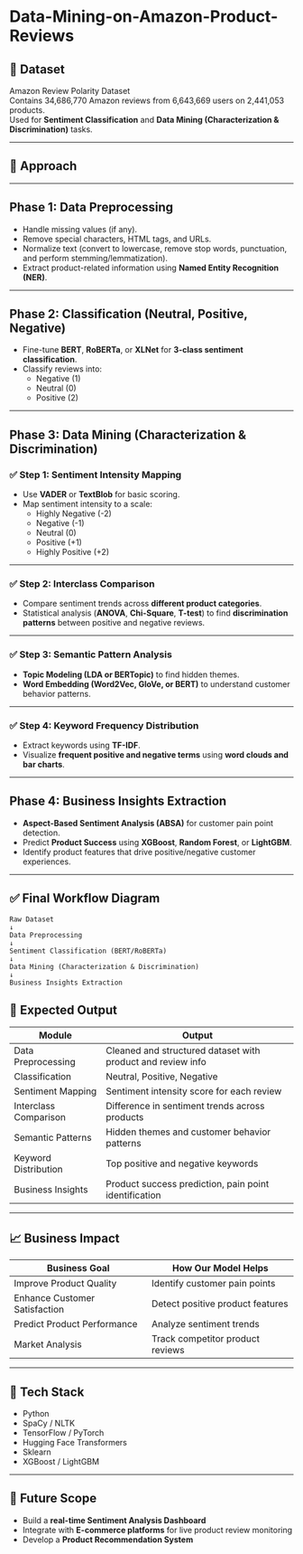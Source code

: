 # Data-Mining-on-Amazon-Product-Reviews

## 📂 Dataset  
Amazon Review Polarity Dataset  
Contains 34,686,770 Amazon reviews from 6,643,669 users on 2,441,053 products.  
Used for **Sentiment Classification** and **Data Mining (Characterization & Discrimination)** tasks.  

---

## 🧐 Approach  

---

## Phase 1: **Data Preprocessing**
- Handle missing values (if any).  
- Remove special characters, HTML tags, and URLs.  
- Normalize text (convert to lowercase, remove stop words, punctuation, and perform stemming/lemmatization).  
- Extract product-related information using **Named Entity Recognition (NER)**.  

---

## Phase 2: **Classification (Neutral, Positive, Negative)**
- Fine-tune **BERT**, **RoBERTa**, or **XLNet** for **3-class sentiment classification**.  
- Classify reviews into:  
    - Negative (1)  
    - Neutral (0)  
    - Positive (2)  

---

## Phase 3: **Data Mining (Characterization & Discrimination)**  

### ✅ Step 1: Sentiment Intensity Mapping  
- Use **VADER** or **TextBlob** for basic scoring.  
- Map sentiment intensity to a scale:  
    - Highly Negative (-2)  
    - Negative (-1)  
    - Neutral (0)  
    - Positive (+1)  
    - Highly Positive (+2)  

---

### ✅ Step 2: Interclass Comparison  
- Compare sentiment trends across **different product categories**.  
- Statistical analysis (**ANOVA**, **Chi-Square**, **T-test**) to find **discrimination patterns** between positive and negative reviews.  

---

### ✅ Step 3: Semantic Pattern Analysis  
- **Topic Modeling (LDA or BERTopic)** to find hidden themes.  
- **Word Embedding (Word2Vec, GloVe, or BERT)** to understand customer behavior patterns.  

---

### ✅ Step 4: Keyword Frequency Distribution  
- Extract keywords using **TF-IDF**.  
- Visualize **frequent positive and negative terms** using **word clouds and bar charts**.  

---

## Phase 4: **Business Insights Extraction**  
- **Aspect-Based Sentiment Analysis (ABSA)** for customer pain point detection.  
- Predict **Product Success** using **XGBoost**, **Random Forest**, or **LightGBM**.  
- Identify product features that drive positive/negative customer experiences.  

---

## ✅ **Final Workflow Diagram**  

```
Raw Dataset
↓
Data Preprocessing
↓
Sentiment Classification (BERT/RoBERTa)
↓
Data Mining (Characterization & Discrimination)
↓
Business Insights Extraction

```

## 🎯 Expected Output  

| **Module**                  | **Output**                                      |
|--------------------|----------------------------------|
| Data Preprocessing      | Cleaned and structured dataset with product and review info |
| Classification             | Neutral, Positive, Negative |
| Sentiment Mapping      | Sentiment intensity score for each review |
| Interclass Comparison | Difference in sentiment trends across products |
| Semantic Patterns         | Hidden themes and customer behavior patterns |
| Keyword Distribution       | Top positive and negative keywords |
| Business Insights              | Product success prediction, pain point identification |

---

## 📈 Business Impact  

| Business Goal                | How Our Model Helps |
|----------------|----------------------------|
| Improve Product Quality       | Identify customer pain points |
| Enhance Customer Satisfaction | Detect positive product features |
| Predict Product Performance | Analyze sentiment trends |
| Market Analysis                | Track competitor product reviews |

---

## 🔧 Tech Stack  
- Python  
- SpaCy / NLTK  
- TensorFlow / PyTorch  
- Hugging Face Transformers  
- Sklearn  
- XGBoost / LightGBM  

---

## 🚀 Future Scope  
- Build a **real-time Sentiment Analysis Dashboard**  
- Integrate with **E-commerce platforms** for live product review monitoring  
- Develop a **Product Recommendation System**  
